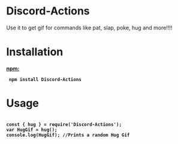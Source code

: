 # Discord-Actions
Use it to get gif for commands like pat, slap, poke, hug and more!!!!

# Installation
<b><a href = "https://www.npmjs.com/package/discord-actions"> npm: </a><b> 
<p>
<code> npm install Discord-Actions </code>

# Usage
<code>
const { hug } = require('Discord-Actions');
var HugGif = hug();
console.log(HugGif); //Prints a random Hug Gif
</code>
